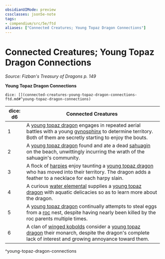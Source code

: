 ```yaml
---
obsidianUIMode: preview
cssclasses: json5e-note
tags:
- compendium/src/5e/ftd
aliases: ["Connected Creatures; Young Topaz Dragon Connections"]
---
```

# Connected Creatures; Young Topaz Dragon Connections
*Source: Fizban's Treasury of Dragons p. 149* 

**Young Topaz Dragon Connections**

`dice: [](connected-creatures-young-topaz-dragon-connections-ftd.md#^young-topaz-dragon-connections)`

| dice: d6 | Connected Creatures |
|----------|---------------------|
| 1 | A [young topaz dragon](/3-Mechanics/CLI/bestiary/dragon/young-topaz-dragon-ftd.md) engages in repeated aerial battles with a young [gynosphinx](/3-Mechanics/CLI/bestiary/monstrosity/gynosphinx.md) to determine territory. Both of them are secretly starting to enjoy the bouts. |
| 2 | A [young topaz dragon](/3-Mechanics/CLI/bestiary/dragon/young-topaz-dragon-ftd.md) found and ate a dead [sahuagin](/3-Mechanics/CLI/bestiary/humanoid/sahuagin.md) on the beach, unwittingly incurring the wrath of the sahuagin's community. |
| 3 | A flock of [harpies](/3-Mechanics/CLI/bestiary/monstrosity/harpy.md) enjoy taunting a [young topaz dragon](/3-Mechanics/CLI/bestiary/dragon/young-topaz-dragon-ftd.md) who has moved into their territory. The dragon adds a feather to a necklace for each harpy slain. |
| 4 | A curious [water elemental](/3-Mechanics/CLI/bestiary/elemental/water-elemental.md) supplies a [young topaz dragon](/3-Mechanics/CLI/bestiary/dragon/young-topaz-dragon-ftd.md) with aquatic delicacies so as to learn more about the dragon. |
| 5 | A [young topaz dragon](/3-Mechanics/CLI/bestiary/dragon/young-topaz-dragon-ftd.md) continually attempts to steal eggs from a [roc](/3-Mechanics/CLI/bestiary/monstrosity/roc.md) nest, despite having nearly been killed by the roc parents multiple times. |
| 6 | A clan of [winged kobolds](/3-Mechanics/CLI/bestiary/humanoid/winged-kobold.md) consider a [young topaz dragon](/3-Mechanics/CLI/bestiary/dragon/young-topaz-dragon-ftd.md) their monarch, despite the dragon's complete lack of interest and growing annoyance toward them. |
^young-topaz-dragon-connections